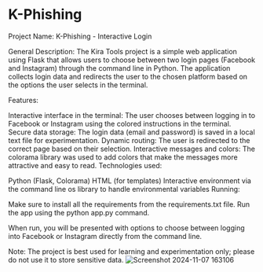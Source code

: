 # K-Phishing

Project Name: K-Phishing - Interactive Login

General Description:
The Kira Tools project is a simple web application using Flask that allows users to choose between two login pages (Facebook and Instagram) through the command line in Python. The application collects login data and redirects the user to the chosen platform based on the options the user selects in the terminal.

Features:

Interactive interface in the terminal: The user chooses between logging in to Facebook or Instagram using the colored instructions in the terminal.
Secure data storage: The login data (email and password) is saved in a local text file for experimentation.
Dynamic routing: The user is redirected to the correct page based on their selection.
Interactive messages and colors: The colorama library was used to add colors that make the messages more attractive and easy to read.
Technologies used:

Python (Flask, Colorama)
HTML (for templates)
Interactive environment via the command line
os library to handle environmental variables
Running:

Make sure to install all the requirements from the requirements.txt file.
Run the app using the python app.py command.

When run, you will be presented with options to choose between logging into Facebook or Instagram directly from the command line.

Note: The project is best used for learning and experimentation only; please do not use it to store sensitive data.
![Screenshot 2024-11-07 163106](https://github.com/user-attachments/assets/5e86c637-395e-4c05-bea1-658fe79e7f23)
